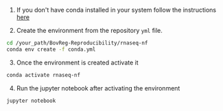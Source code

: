 1. If you don't have conda installed in your system follow the instructions [here](https://docs.conda.io/projects/conda/en/latest/user-guide/install/)

2. Create the environment from the repository `yml` file.

```bash
cd /your_path/BovReg-Reproducibility/rnaseq-nf
conda env create -f conda.yml

```

3. Once the environment is created activate it

```bash
conda activate rnaseq-nf
```

4. Run the jupyter notebook after activating the environment

```bash
jupyter notebook
```